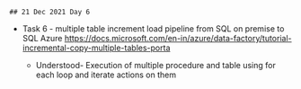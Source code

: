 	## 21 Dec 2021 Day 6
  - Task 6 - multiple table increment load pipeline from SQL on premise to SQL Azure https://docs.microsoft.com/en-in/azure/data-factory/tutorial-incremental-copy-multiple-tables-porta
		
    - Understood- Execution of multiple procedure and table using for each loop and iterate actions on them
